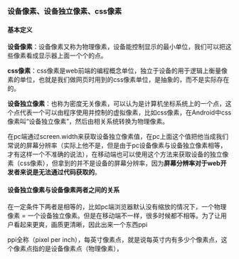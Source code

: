 ### 设备像素、设备独立像素、css像素

#### 基本定义

**设备像素**：设备像素又称为物理像素，设备能控制显示的最小单位，我们可以把这些像素看成显示器上面一个个的点。

**css像素**：css像素是web前端的编程概念单位，独立于设备的用于逻辑上衡量像素的单位，也就是我们做网页时用到的css像素单位，是抽象的，而不是实际存在的。

**设备独立像素**：也称为密度无关像素，可以认为是计算机坐标系统上的一个点，这个点代表一个可以由程序使用并控制的虚拟像素，比如css像素，在Android中css像素叫“设备独立像素”，然后由相关系统转换为物理像素。

在pc端通过screen.width来获取设备独立像素值，在pc上面这个值把他当成我们常说的屏幕分辨率（实际上他不是，但是由于pc设备像素与设备独立像素相等，才有这样一个不准确的说法），在移动端也可以使用这个方法来获取设备的独立像素（css像素），但拿到的并不是设备的屏幕分辨率，因为**屏幕分辨率对于web开发者来说是无法通过代码获取的**。

#### 设备独立像素与设备像素两者之间的关系

在一定条件下两者是相等的，比如pc端浏览器默认没有缩放的情况下，一个物理像素 = 一个设备独立像素。但是在移动端不一样，很多时候都不相等。为了让用户看起来更爽，画质更清晰，因此出来一个东西ppi

ppi全称（pixel per inch），每英寸像素点，就是说每英寸内有多少个像素点，这个像素点指的是设备像素点（物理像素），


